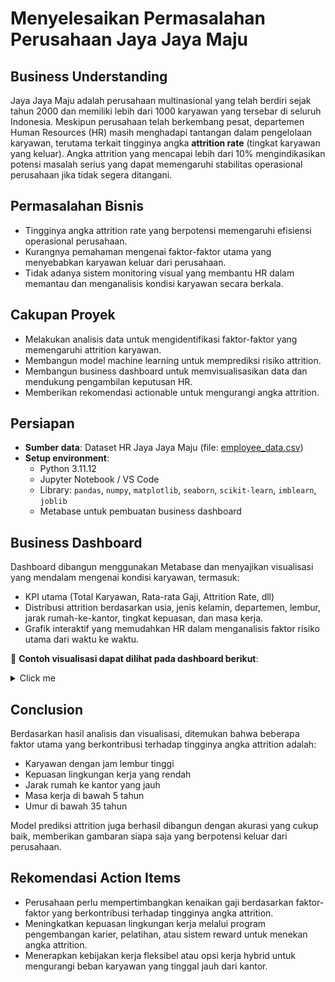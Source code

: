 # Menyelesaikan Permasalahan Perusahaan Jaya Jaya Maju

## Business Understanding
Jaya Jaya Maju adalah perusahaan multinasional yang telah berdiri sejak tahun 2000 dan memiliki lebih dari 1000 karyawan yang tersebar di seluruh Indonesia. Meskipun perusahaan telah berkembang pesat, departemen Human Resources (HR) masih menghadapi tantangan dalam pengelolaan karyawan, terutama terkait tingginya angka **attrition rate** (tingkat karyawan yang keluar). Angka attrition yang mencapai lebih dari 10% mengindikasikan potensi masalah serius yang dapat memengaruhi stabilitas operasional perusahaan jika tidak segera ditangani.

## Permasalahan Bisnis
- Tingginya angka attrition rate yang berpotensi memengaruhi efisiensi operasional perusahaan.
- Kurangnya pemahaman mengenai faktor-faktor utama yang menyebabkan karyawan keluar dari perusahaan.
- Tidak adanya sistem monitoring visual yang membantu HR dalam memantau dan menganalisis kondisi karyawan secara berkala.

## Cakupan Proyek
- Melakukan analisis data untuk mengidentifikasi faktor-faktor yang memengaruhi attrition karyawan.
- Membangun model machine learning untuk memprediksi risiko attrition.
- Membangun business dashboard untuk memvisualisasikan data dan mendukung pengambilan keputusan HR.
- Memberikan rekomendasi actionable untuk mengurangi angka attrition.

## Persiapan
- **Sumber data**: Dataset HR Jaya Jaya Maju (file: [employee_data.csv](database/employee_data.csv))
- **Setup environment**:
  - Python 3.11.12
  - Jupyter Notebook / VS Code
  - Library: `pandas`, `numpy`, `matplotlib`, `seaborn`, `scikit-learn`, `imblearn`, `joblib`
  - Metabase untuk pembuatan business dashboard

## Business Dashboard
Dashboard dibangun menggunakan Metabase dan menyajikan visualisasi yang mendalam mengenai kondisi karyawan, termasuk:
- KPI utama (Total Karyawan, Rata-rata Gaji, Attrition Rate, dll)
- Distribusi attrition berdasarkan usia, jenis kelamin, departemen, lembur, jarak rumah-ke-kantor, tingkat kepuasan, dan masa kerja.
- Grafik interaktif yang memudahkan HR dalam menganalisis faktor risiko utama dari waktu ke waktu.

📸 **Contoh visualisasi dapat dilihat pada dashboard berikut**:
<details>
  <summary>Click me</summary>
  <img src="bimarakajati-dashboard.png" alt="Dashboard Bima Rakajati" />
</details>

## Conclusion
Berdasarkan hasil analisis dan visualisasi, ditemukan bahwa beberapa faktor utama yang berkontribusi terhadap tingginya angka attrition adalah:
- Karyawan dengan jam lembur tinggi
- Kepuasan lingkungan kerja yang rendah
- Jarak rumah ke kantor yang jauh
- Masa kerja di bawah 5 tahun
- Umur di bawah 35 tahun

Model prediksi attrition juga berhasil dibangun dengan akurasi yang cukup baik, memberikan gambaran siapa saja yang berpotensi keluar dari perusahaan.

## Rekomendasi Action Items
- Perusahaan perlu mempertimbangkan kenaikan gaji berdasarkan faktor-faktor yang berkontribusi terhadap tingginya angka attrition.
- Meningkatkan kepuasan lingkungan kerja melalui program pengembangan karier, pelatihan, atau sistem reward untuk menekan angka attrition.
- Menerapkan kebijakan kerja fleksibel atau opsi kerja hybrid untuk mengurangi beban karyawan yang tinggal jauh dari kantor.
